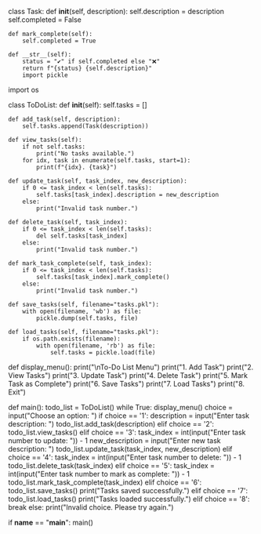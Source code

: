class Task:
    def __init__(self, description):
        self.description = description
        self.completed = False

    def mark_complete(self):
        self.completed = True

    def __str__(self):
        status = "✔️" if self.completed else "❌"
        return f"{status} {self.description}"
        import pickle
import os

class ToDoList:
    def __init__(self):
        self.tasks = []

    def add_task(self, description):
        self.tasks.append(Task(description))

    def view_tasks(self):
        if not self.tasks:
            print("No tasks available.")
        for idx, task in enumerate(self.tasks, start=1):
            print(f"{idx}. {task}")

    def update_task(self, task_index, new_description):
        if 0 <= task_index < len(self.tasks):
            self.tasks[task_index].description = new_description
        else:
            print("Invalid task number.")

    def delete_task(self, task_index):
        if 0 <= task_index < len(self.tasks):
            del self.tasks[task_index]
        else:
            print("Invalid task number.")

    def mark_task_complete(self, task_index):
        if 0 <= task_index < len(self.tasks):
            self.tasks[task_index].mark_complete()
        else:
            print("Invalid task number.")

    def save_tasks(self, filename="tasks.pkl"):
        with open(filename, 'wb') as file:
            pickle.dump(self.tasks, file)

    def load_tasks(self, filename="tasks.pkl"):
        if os.path.exists(filename):
            with open(filename, 'rb') as file:
                self.tasks = pickle.load(file)

def display_menu():
    print("\nTo-Do List Menu")
    print("1. Add Task")
    print("2. View Tasks")
    print("3. Update Task")
    print("4. Delete Task")
    print("5. Mark Task as Complete")
    print("6. Save Tasks")
    print("7. Load Tasks")
    print("8. Exit")

def main():
    todo_list = ToDoList()
    while True:
        display_menu()
        choice = input("Choose an option: ")
        if choice == '1':
            description = input("Enter task description: ")
            todo_list.add_task(description)
        elif choice == '2':
            todo_list.view_tasks()
        elif choice == '3':
            task_index = int(input("Enter task number to update: ")) - 1
            new_description = input("Enter new task description: ")
            todo_list.update_task(task_index, new_description)
        elif choice == '4':
            task_index = int(input("Enter task number to delete: ")) - 1
            todo_list.delete_task(task_index)
        elif choice == '5':
            task_index = int(input("Enter task number to mark as complete: ")) - 1
            todo_list.mark_task_complete(task_index)
        elif choice == '6':
            todo_list.save_tasks()
            print("Tasks saved successfully.")
        elif choice == '7':
            todo_list.load_tasks()
            print("Tasks loaded successfully.")
        elif choice == '8':
            break
        else:
            print("Invalid choice. Please try again.")

if __name__ == "__main__":
    main()

